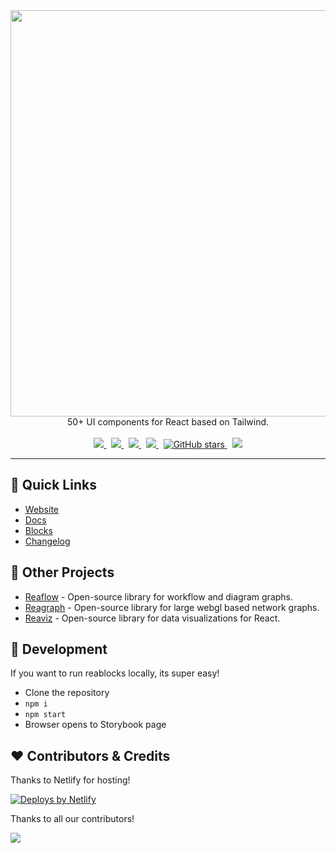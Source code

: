 <div align="center">
  <img width="650" src="docs/assets/logo-light.png">
  <br />
  50+ UI components for React based on Tailwind.
  <br /><br />
  <a href="https://github.com/reaviz/reablocks/actions/workflows/build.yml">
    <img src="https://github.com/reaviz/reablocks/actions/workflows/build.yml/badge.svg" />
  </a>
  &nbsp;
  <a href="https://npm.im/reablocks" target="_blank">
    <img src="https://img.shields.io/npm/v/reablocks.svg" />
  </a>&nbsp;
  <a href="https://npm.im/reablocks" target="_blank">
    <img src="https://badgen.net/npm/dw/reablocks" />
  </a>&nbsp;
  <a href="https://github.com/reaviz/reablocks/blob/master/LICENSE">
    <img src="https://badgen.now.sh/badge/license/apache2" />
  </a>&nbsp;
  <a href="https://github.com/reaviz/reablocks">
    <img alt="GitHub stars" src="https://img.shields.io/github/stars/reaviz/reablocks?style=social" />
  </a>&nbsp;
  <a href="https://discord.gg/tt8wGExq35" target="_blank">
    <img src="https://img.shields.io/discord/773948315037073409?label=discord" />
  </a>
</div>

---

## 🚀 Quick Links
- [Website](https://reablocks.dev)
- [Docs](https:/reablocks.dev/docs)
- [Blocks](https://reablocks.dev/blocks)
- [Changelog](https://reablocks.dev/docs/changelog)

## 🎁 Other Projects

- [Reaflow](https://reaflow.dev?utm=reablocks) - Open-source library for workflow and diagram graphs.
- [Reagraph](https://reagraph.dev?utm=reablocks) - Open-source library for large webgl based network graphs.
- [Reaviz](https://reaviz.io?utm=reablocks) - Open-source library for data visualizations for React. 

## 🔭 Development

If you want to run reablocks locally, its super easy!

- Clone the repository
- `npm i`
- `npm start`
- Browser opens to Storybook page

## ❤️ Contributors & Credits

Thanks to Netlify for hosting!

<a href="https://www.netlify.com">
  <img src="https://www.netlify.com/v3/img/components/netlify-dark.svg" alt="Deploys by Netlify" />
</a>

Thanks to all our contributors!

<a href="https://github.com/reaviz/reaviz/graphs/contributors"><img src="https://opencollective.com/reaviz/contributors.svg?width=890" /></a>
